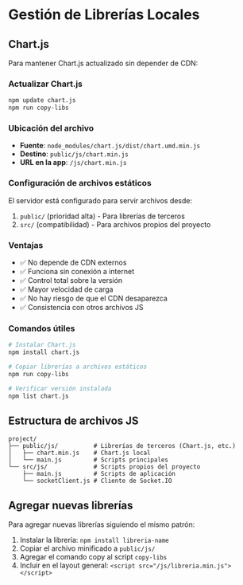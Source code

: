 # Gestión de Librerías Locales

## Chart.js

Para mantener Chart.js actualizado sin depender de CDN:

### Actualizar Chart.js
```bash
npm update chart.js
npm run copy-libs
```

### Ubicación del archivo
- **Fuente**: `node_modules/chart.js/dist/chart.umd.min.js`
- **Destino**: `public/js/chart.min.js`
- **URL en la app**: `/js/chart.min.js`

### Configuración de archivos estáticos
El servidor está configurado para servir archivos desde:
1. `public/` (prioridad alta) - Para librerías de terceros
2. `src/` (compatibilidad) - Para archivos propios del proyecto

### Ventajas
- ✅ No depende de CDN externos
- ✅ Funciona sin conexión a internet
- ✅ Control total sobre la versión
- ✅ Mayor velocidad de carga
- ✅ No hay riesgo de que el CDN desaparezca
- ✅ Consistencia con otros archivos JS

### Comandos útiles
```bash
# Instalar Chart.js
npm install chart.js

# Copiar librerías a archivos estáticos
npm run copy-libs

# Verificar versión instalada
npm list chart.js
```

## Estructura de archivos JS

```
project/
├── public/js/          # Librerías de terceros (Chart.js, etc.)
│   ├── chart.min.js    # Chart.js local
│   └── main.js         # Scripts principales
└── src/js/             # Scripts propios del proyecto
    ├── main.js         # Scripts de aplicación
    └── socketClient.js # Cliente de Socket.IO
```

## Agregar nuevas librerías

Para agregar nuevas librerías siguiendo el mismo patrón:

1. Instalar la librería: `npm install libreria-name`
2. Copiar el archivo minificado a `public/js/`
3. Agregar el comando copy al script `copy-libs`
4. Incluir en el layout general: `<script src="/js/libreria.min.js"></script>`
